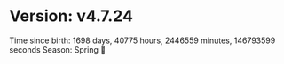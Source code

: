 # Version: v4.7.24
Time since birth: 1698 days, 40775 hours, 2446559 minutes, 146793599 seconds
Season: Spring 🌸
